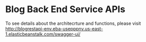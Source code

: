 ﻿# Blog Back End Service APIs 
To see details about the architecrture and functions, please visit http://blogrestapi-env.eba-usepppnv.us-east-1.elasticbeanstalk.com/swagger-ui/
